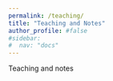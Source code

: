 ```yaml
---
permalink: /teaching/
title: "Teaching and Notes"
author_profile: #false
#sidebar:
#  nav: "docs"
---
```


Teaching and notes
